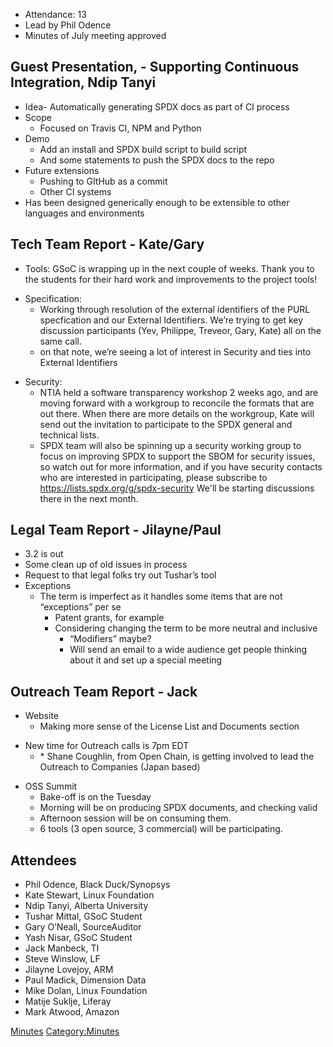   - Attendance: 13
  - Lead by Phil Odence
  - Minutes of July meeting approved

## Guest Presentation, - Supporting Continuous Integration, Ndip Tanyi

  - Idea- Automatically generating SPDX docs as part of CI process
  - Scope
      - Focused on Travis CI, NPM and Python
  - Demo
      - Add an install and SPDX build script to build script
      - And some statements to push the SPDX docs to the repo
  - Future extensions
      - Pushing to GItHub as a commit
      - Other CI systems
  - Has been designed generically enough to be extensible to other
    languages and environments

## Tech Team Report - Kate/Gary

  - Tools: GSoC is wrapping up in the next couple of weeks. Thank you to
    the students for their hard work and improvements to the project
    tools\!

<!-- end list -->

  - Specification:
      - Working through resolution of the external identifiers of the
        PURL specfication and our External Identifiers. We’re trying to
        get key discussion participants (Yev, Philippe, Treveor, Gary,
        Kate) all on the same call.
      - on that note, we’re seeing a lot of interest in Security and
        ties into External Identifiers

<!-- end list -->

  - Security:
      - NTIA held a software transparency workshop 2 weeks ago, and are
        moving forward with a workgroup to reconcile the formats that
        are out there. When there are more details on the workgroup,
        Kate will send out the invitation to participate to the SPDX
        general and technical lists.
      - SPDX team will also be spinning up a security working group to
        focus on improving SPDX to support the SBOM for security issues,
        so watch out for more information, and if you have security
        contacts who are interested in participating, please subscribe
        to <https://lists.spdx.org/g/spdx-security> We'll be starting
        discussions there in the next month.

## Legal Team Report - Jilayne/Paul

  - 3.2 is out
  - Some clean up of old issues in process
  - Request to that legal folks try out Tushar’s tool
  - Exceptions
      - The term is imperfect as it handles some items that are not
        “exceptions” per se
          - Patent grants, for example
          - Considering changing the term to be more neutral and
            inclusive
              - “Modifiers” maybe?
              - Will send an email to a wide audience get people
                thinking about it and set up a special meeting

## Outreach Team Report - Jack

  - Website
      - Making more sense of the License List and Documents section

<!-- end list -->

  - New time for Outreach calls is 7pm EDT
      - \* Shane Coughlin, from Open Chain, is getting involved to lead
        the Outreach to Companies (Japan based)

<!-- end list -->

  - OSS Summit
      - Bake-off is on the Tuesday
      - Morning will be on producing SPDX documents, and checking valid
      - Afternoon session will be on consuming them.
      - 6 tools (3 open source, 3 commercial) will be participating.

## Attendees

  - Phil Odence, Black Duck/Synopsys
  - Kate Stewart, Linux Foundation
  - Ndip Tanyi, Alberta University
  - Tushar Mittal, GSoC Student
  - Gary O’Neall, SourceAuditor
  - Yash Nisar, GSoC Student
  - Jack Manbeck, TI
  - Steve Winslow, LF
  - Jilayne Lovejoy, ARM
  - Paul Madick, Dimension Data
  - Mike Dolan, Linux Foundation
  - Matije Suklje, Liferay
  - Mark Atwood, Amazon

[Minutes](Category:General "wikilink")
[Category:Minutes](Category:Minutes "wikilink")
